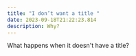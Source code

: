 ```yaml
---
title: "I don’t want a title "
date: 2023-09-18T21:22:23.814
description: Why?
---
```

What happens when it doesn't have a title? 
